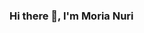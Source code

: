 ### Hi there 👋, I'm Moria Nuri

<!--
**MoriaNuri/MoriaNuri** is a ✨ _special_ ✨ repository because its `README.md` (this file) appears on your GitHub profile.

Here are some ideas to get you started:

- 🔭 I’m currently working on A national-level volunteer project
- 🌱 I’m currently learning Angular

- 💬 Ask me about  Vue, Node and Javascript

-->
